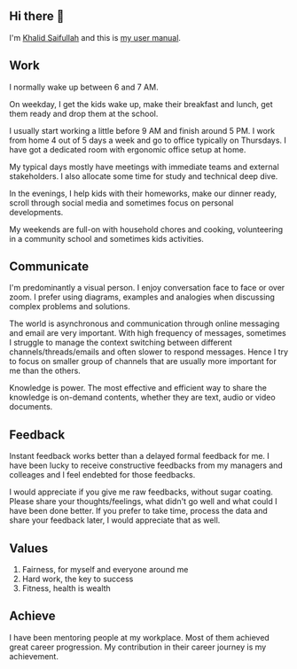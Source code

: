 ## Hi there 👋

I'm [Khalid Saifullah](https://www.linkedin.com/in/khalid-au/) and this is [my user manual](https://www.atlassian.com/team-playbook/plays/my-user-manual).

<!--
**ksaifullah/ksaifullah** is a ✨ _special_ ✨ repository because its `README.md` (this file) appears on your GitHub profile.

Here are some ideas to get you started:

- 🔭 I’m currently working on ...
- 🌱 I’m currently learning ...
- 👯 I’m looking to collaborate on ...
- 🤔 I’m looking for help with ...
- 💬 Ask me about ...
- 📫 How to reach me: ...
- 😄 Pronouns: ...
- ⚡ Fun fact: ...
-->

## Work

I normally wake up between 6 and 7 AM.

On weekday, I get the kids wake up, make their breakfast and lunch, get them ready and drop them at the school.

I usually start working a little before 9 AM and finish around 5 PM. I work from home 4 out of 5 days a week and go to office typically on Thursdays. I have got a dedicated room with ergonomic office setup at home.

My typical days mostly have meetings with immediate teams and external stakeholders. I also allocate some time for study and technical deep dive.

In the evenings, I help kids with their homeworks, make our dinner ready, scroll through social media and sometimes focus on personal developments.

My weekends are full-on with household chores and cooking, volunteering in a community school and sometimes kids activities.

## Communicate

I'm predominantly a visual person. I enjoy conversation face to face or over zoom. I prefer using diagrams, examples and analogies when discussing complex problems and solutions.

The world is asynchronous and communication through online messaging and email are very important. With high frequency of messages, sometimes I struggle to manage the context switching between different channels/threads/emails and often slower to respond messages. Hence I try to focus on smaller group of channels that are usually more important for me than the others.

Knowledge is power. The most effective and efficient way to share the knowledge is on-demand contents, whether they are text, audio or video documents.

## Feedback

Instant feedback works better than a delayed formal feedback for me. I have been lucky to receive constructive feedbacks from my managers and colleages and I feel endebted for those feedbacks.

I would appreciate if you give me raw feedbacks, without sugar coating. Please share your thoughts/feelings, what didn't go well and what could I have been done better. If you prefer to take time, process the data and share your feedback later, I would appreciate that as well.

## Values

1. Fairness, for myself and everyone around me
1. Hard work, the key to success
1. Fitness, health is wealth

## Achieve

I have been mentoring people at my workplace. Most of them achieved great career progression. My contribution in their career journey is my achievement.
